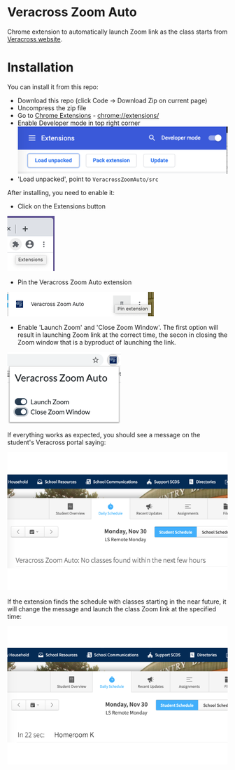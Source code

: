 Veracross Zoom Auto
===================

Chrome extension to automatically launch Zoom link as the class starts from [Veracross website](https://www.veracross.com/).

# Installation
You can install it from this repo:
* Download this repo (click Code -> Download Zip on current page)
* Uncompress the zip file
* Go to [Chrome Extensions](chrome://extensions/) - [chrome://extensions/](chrome://extensions/)
* Enable Developer mode in top right corner
![Chrome Developer Mode](doc/img/ChromeDeveloperMode.png)
* 'Load unpacked', point to `VeracrossZoomAuto/src`

After installing, you need to enable it:
* Click on the Extensions button

![Chrome Extensions](doc/img/ChromeExtensions.png)

* Pin the Veracross Zoom Auto extension

![Pin extension](doc/img/ExtensionsPin.png)

* Enable 'Launch Zoom' and 'Close Zoom Window'. The first option will result in launching Zoom link at the correct time, the secon in closing the Zoom window that is a byproduct of launching the link.

![Popup window](doc/img/PopupWindow.png)


If everything works as expected, you should see a message on the student's Veracross portal saying:

![Veracross Example](doc/img/Chrome-Store-Example1.png)

If the extension finds the schedule with classes starting in the near future, it will change the message and launch the class Zoom link at the specified time:

![Veracross Example](doc/img/Chrome-Store-Example3.png)



